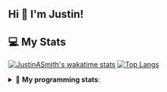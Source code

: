 ## Hi 👋 I'm Justin!

## 💻 My Stats

[![JustinASmith's wakatime stats](https://github-readme-stats.vercel.app/api/wakatime?username=JustinASmith)](https://github.com/JustinASmith/JustinASmith)
[![Top Langs](https://github-readme-stats.vercel.app/api/top-langs/?username=JustinASmith&layout=compact)](https://github.com/JustinASmith/JustinASmith)

<details> 
 <summary>🤖 <b>My programming stats</b>: </summary>
<br>
  
<!--START_SECTION:waka-->
**I'm a Night 🦉** 

```text
🌞 Morning    57 commits     █████░░░░░░░░░░░░░░░░░░░░   21.76% 
🌆 Daytime    70 commits     ██████░░░░░░░░░░░░░░░░░░░   26.72% 
🌃 Evening    132 commits    ████████████░░░░░░░░░░░░░   50.38% 
🌙 Night      3 commits      ░░░░░░░░░░░░░░░░░░░░░░░░░   1.15%

```
📅 **I'm Most Productive on Sunday** 

```text
Monday       38 commits     ███░░░░░░░░░░░░░░░░░░░░░░   14.5% 
Tuesday      28 commits     ██░░░░░░░░░░░░░░░░░░░░░░░   10.69% 
Wednesday    24 commits     ██░░░░░░░░░░░░░░░░░░░░░░░   9.16% 
Thursday     51 commits     ████░░░░░░░░░░░░░░░░░░░░░   19.47% 
Friday       25 commits     ██░░░░░░░░░░░░░░░░░░░░░░░   9.54% 
Saturday     20 commits     ██░░░░░░░░░░░░░░░░░░░░░░░   7.63% 
Sunday       76 commits     ███████░░░░░░░░░░░░░░░░░░   29.01%

```


📊 **This Week I Spent My Time On** 

```text
💬 Programming Languages: 
Python                   5 hrs 10 mins       ████████████████████░░░░░   82.83% 
Java                     57 mins             ███░░░░░░░░░░░░░░░░░░░░░░   15.34% 
Groovy                   3 mins              ░░░░░░░░░░░░░░░░░░░░░░░░░   0.99% 
Git Config               1 min               ░░░░░░░░░░░░░░░░░░░░░░░░░   0.44% 
JSON                     0 secs              ░░░░░░░░░░░░░░░░░░░░░░░░░   0.21%

```

**I Mostly Code in JavaScript** 

```text
JavaScript               6 repos             ████████░░░░░░░░░░░░░░░░░   35.29% 
Java                     3 repos             ████░░░░░░░░░░░░░░░░░░░░░   17.65% 
C++                      2 repos             ███░░░░░░░░░░░░░░░░░░░░░░   11.76% 
C                        2 repos             ███░░░░░░░░░░░░░░░░░░░░░░   11.76% 
TypeScript               2 repos             ███░░░░░░░░░░░░░░░░░░░░░░   11.76%

```



<!--END_SECTION:waka-->
<details> 
